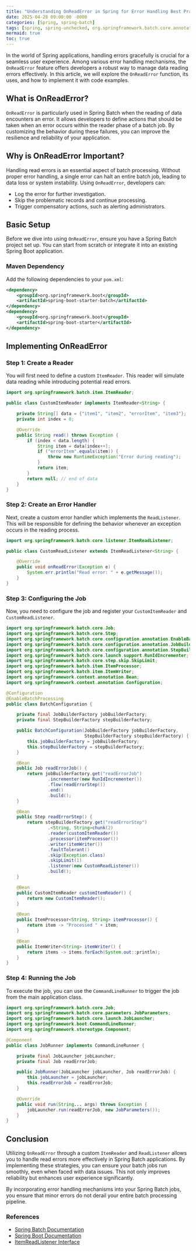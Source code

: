 ```yaml
---
title: "Understanding OnReadError in Spring for Error Handling Best Practices"
date: 2025-04-28 09:00:00 -0000
categories: [Spring, spring-batch]
tags: [spring, spring-unchecked, org.springframework.batch.core.annotation]
mermaid: true
toc: true
---
```



In the world of Spring applications, handling errors gracefully is crucial for a seamless user experience. Among various error handling mechanisms, the `OnReadError` feature offers developers a robust way to manage data reading errors effectively. In this article, we will explore the `OnReadError` function, its uses, and how to implement it with code examples. 

## What is OnReadError?

`OnReadError` is particularly used in Spring Batch when the reading of data encounters an error. It allows developers to define actions that should be taken when an error occurs within the reader phase of a batch job. By customizing the behavior during these failures, you can improve the resilience and reliability of your application.

## Why is OnReadError Important?

Handling read errors is an essential aspect of batch processing. Without proper error handling, a single error can halt an entire batch job, leading to data loss or system instability. Using `OnReadError`, developers can:
- Log the error for further investigation.
- Skip the problematic records and continue processing.
- Trigger compensatory actions, such as alerting administrators.

## Basic Setup

Before we dive into using `OnReadError`, ensure you have a Spring Batch project set up. You can start from scratch or integrate it into an existing Spring Boot application.

### Maven Dependency

Add the following dependencies to your `pom.xml`:

```xml
<dependency>
    <groupId>org.springframework.boot</groupId>
    <artifactId>spring-boot-starter-batch</artifactId>
</dependency>
<dependency>
    <groupId>org.springframework.boot</groupId>
    <artifactId>spring-boot-starter</artifactId>
</dependency>
```

## Implementing OnReadError

### Step 1: Create a Reader

You will first need to define a custom `ItemReader`. This reader will simulate data reading while introducing potential read errors.

```java
import org.springframework.batch.item.ItemReader;

public class CustomItemReader implements ItemReader<String> {

    private String[] data = {"item1", "item2", "errorItem", "item3"};
    private int index = 0;

    @Override
    public String read() throws Exception {
        if (index < data.length) {
            String item = data[index++];
            if ("errorItem".equals(item)) {
                throw new RuntimeException("Error during reading");
            }
            return item;
        }
        return null; // end of data
    }
}
```

### Step 2: Create an Error Handler

Next, create a custom error handler which implements the `ReadListener`. This will be responsible for defining the behavior whenever an exception occurs in the reading process.

```java
import org.springframework.batch.core.listener.ItemReadListener;

public class CustomReadListener extends ItemReadListener<String> {

    @Override
    public void onReadError(Exception e) {
        System.err.println("Read error: " + e.getMessage());
    }
}
```

### Step 3: Configuring the Job

Now, you need to configure the job and register your `CustomItemReader` and `CustomReadListener`.

```java
import org.springframework.batch.core.Job;
import org.springframework.batch.core.Step;
import org.springframework.batch.core.configuration.annotation.EnableBatchProcessing;
import org.springframework.batch.core.configuration.annotation.JobBuilderFactory;
import org.springframework.batch.core.configuration.annotation.StepBuilderFactory;
import org.springframework.batch.core.launch.support.RunIdIncrementer;
import org.springframework.batch.core.step.skip.SkipLimit;
import org.springframework.batch.item.ItemProcessor;
import org.springframework.batch.item.ItemWriter;
import org.springframework.context.annotation.Bean;
import org.springframework.context.annotation.Configuration;

@Configuration
@EnableBatchProcessing
public class BatchConfiguration {

    private final JobBuilderFactory jobBuilderFactory;
    private final StepBuilderFactory stepBuilderFactory;

    public BatchConfiguration(JobBuilderFactory jobBuilderFactory,
                              StepBuilderFactory stepBuilderFactory) {
        this.jobBuilderFactory = jobBuilderFactory;
        this.stepBuilderFactory = stepBuilderFactory;
    }

    @Bean
    public Job readErrorJob() {
        return jobBuilderFactory.get("readErrorJob")
                .incrementer(new RunIdIncrementer())
                .flow(readErrorStep())
                .end()
                .build();
    }

    @Bean
    public Step readErrorStep() {
        return stepBuilderFactory.get("readErrorStep")
                .<String, String>chunk(2)
                .reader(customItemReader())
                .processor(itemProcessor())
                .writer(itemWriter())
                .faultTolerant()
                .skip(Exception.class)
                .skipLimit(1)
                .listener(new CustomReadListener())
                .build();
    }

    @Bean
    public CustomItemReader customItemReader() {
        return new CustomItemReader();
    }

    @Bean
    public ItemProcessor<String, String> itemProcessor() {
        return item -> "Processed " + item;
    }

    @Bean
    public ItemWriter<String> itemWriter() {
        return items -> items.forEach(System.out::println);
    }
}
```

### Step 4: Running the Job

To execute the job, you can use the `CommandLineRunner` to trigger the job from the main application class.

```java
import org.springframework.batch.core.Job;
import org.springframework.batch.core.parameters.JobParameters;
import org.springframework.batch.core.launch.JobLauncher;
import org.springframework.boot.CommandLineRunner;
import org.springframework.stereotype.Component;

@Component
public class JobRunner implements CommandLineRunner {

    private final JobLauncher jobLauncher;
    private final Job readErrorJob;

    public JobRunner(JobLauncher jobLauncher, Job readErrorJob) {
        this.jobLauncher = jobLauncher;
        this.readErrorJob = readErrorJob;
    }

    @Override
    public void run(String... args) throws Exception {
        jobLauncher.run(readErrorJob, new JobParameters());
    }
}
```

## Conclusion

Utilizing `OnReadError` through a custom `ItemReader` and `ReadListener` allows you to handle read errors more effectively in Spring Batch applications. By implementing these strategies, you can ensure your batch jobs run smoothly, even when faced with data issues. This not only improves reliability but enhances user experience significantly. 

By incorporating error handling mechanisms into your Spring Batch jobs, you ensure that minor errors do not derail your entire batch processing pipeline. 

### References
- [Spring Batch Documentation](https://docs.spring.io/spring-batch/docs/current/reference/html/)
- [Spring Boot Documentation](https://docs.spring.io/spring-boot/docs/current/reference/html/)
- [ItemReadListener Interface](https://docs.spring.io/spring-batch/docs/current/api/org/springframework/batch/core/listener/ItemReadListener.html)